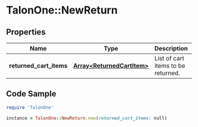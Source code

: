 # TalonOne::NewReturn

## Properties

Name | Type | Description | Notes
------------ | ------------- | ------------- | -------------
**returned_cart_items** | [**Array&lt;ReturnedCartItem&gt;**](ReturnedCartItem.md) | List of cart items to be returned. | 

## Code Sample

```ruby
require 'TalonOne'

instance = TalonOne::NewReturn.new(returned_cart_items: null)
```


